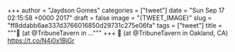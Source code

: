 
+++
author = "Jaydson Gomes"
categories = ["tweet"]
date = "Sun Sep 17 02:15:58 +0000 2017"
draft = false
image = "{TWEET_IMAGE}"
slug = "ff8ddabb6ae337d3766016850d29731c275e06fa"
tags = ["tweet"]
title = """🍺 (at @TribuneTavern in ..."""
+++
🍺 (at @TribuneTavern in Oakland, CA) https://t.co/N4i0x1BjGr
